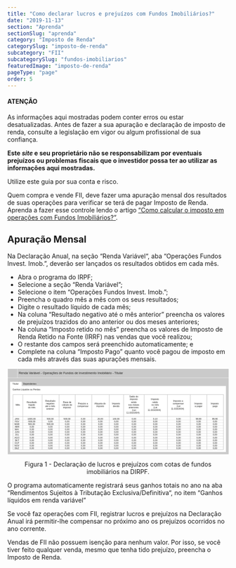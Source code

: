 ```yaml
---
title: "Como declarar lucros e prejuízos com Fundos Imobiliários?"
date: "2019-11-13"
section: "Aprenda"
sectionSlug: "aprenda"
category: "Imposto de Renda"
categorySlug: "imposto-de-renda"
subcategory: "FII"
subcategorySlug: "fundos-imobiliarios"
featuredImage: "imposto-de-renda"
pageType: "page"
order: 5
---
```


<div class="dashedBox">

<h4>ATENÇÃO</h4>

As informações aqui mostradas podem conter erros ou estar desatualizadas. Antes de fazer a sua apuração e declaração de imposto de renda, consulte a legislação em vigor ou algum profissional de sua confiança.

**Este *site* e seu proprietário não se responsabilizam por eventuais prejuízos ou problemas fiscais que o investidor possa ter ao utilizar as informações aqui mostradas.**

Utilize este guia por sua conta e risco.


</div>


Quem compra e vende FII, deve fazer uma apuração mensal dos resultados de suas operações para verificar se terá de pagar Imposto de Renda. Aprenda a fazer esse controle lendo o artigo [“Como calcular o imposto em operações com Fundos Imobiliários?”](calculo-do-resultado-operacoes-com-fii).


## Apuração Mensal

Na Declaração Anual, na seção “Renda Variável“, aba “Operações Fundos Invest. Imob.”, deverão ser lançados os resultados obtidos em cada mês.

- Abra o programa do IRPF;
- Selecione a seção “Renda Variável”;
- Selecione o item “Operações Fundos Invest. Imob.”;
- Preencha o quadro mês a mês com os seus resultados;
- Digite o resultado líquido de cada mês;
- Na coluna “Resultado negativo até o mês anterior” preencha os valores de prejuízos trazidos do ano anterior ou dos meses anteriores;
- Na coluna “Imposto retido no mês” preencha os valores de Imposto de Renda Retido na Fonte (IRRF) nas vendas que você realizou;
- O restante dos campos será preenchido automaticamente; e
- Complete na coluna “Imposto Pago” quanto você pagou de imposto em cada mês através das suas apurações mensais.



<div style="text-align:center;">

<svg  viewBox="0 0 494 191" >
<style type="text/css">
	.st0{fill:#CACACA;}
	.st1{fill:#FFFFFF;}
	.st2{fill:none;stroke:#FFFFFF;stroke-width:0.5;stroke-miterlimit:10;}
	.st3{fill:none;stroke:#CACACA;stroke-miterlimit:10;}
	.st4{fill:none;stroke:#CACACA;stroke-width:0.5;stroke-miterlimit:10;}
	.st5{fill:#222220;}
	.st6{font-family:'Arial';}
	.st7{font-size:7px;}
	.st8{font-size:5px;}
</style>
<g id="fundo_cinza">
	<rect id="XMLID_116_" x="1" class="st0" width="493" height="191"/>
</g>
<g id="fundo_branco">
	<rect id="XMLID_115_" x="6.1" y="38.3" class="st1" width="481.9" height="147.7"/>
	<rect x="6" y="29" class="st1" width="26" height="10"/>
</g>
<g id="bordas">
	<line id="XMLID_114_" class="st2" x1="522" y1="20" x2="-2.2" y2="20"/>
	<line id="XMLID_113_" class="st2" x1="22.3" y1="20" x2="22.3" y2="-2.2"/>
	<rect id="XMLID_112_" x="12.4" y="57.5" class="st3" width="470.1" height="123"/>
	<line class="st3" x1="34.5" y1="57.5" x2="34.5" y2="180.5"/>
	<line class="st3" x1="77.5" y1="57.5" x2="77.5" y2="180.5"/>
	<line class="st3" x1="115.5" y1="57.5" x2="115.5" y2="180.5"/>
	<line class="st3" x1="151.5" y1="57.5" x2="151.5" y2="180.5"/>
	<line class="st3" x1="188.5" y1="57.5" x2="188.5" y2="180.5"/>
	<line class="st3" x1="227.5" y1="57.5" x2="227.5" y2="180.5"/>
	<line class="st3" x1="259.5" y1="57.5" x2="259.5" y2="180.5"/>
	<line class="st3" x1="305.5" y1="57.5" x2="305.5" y2="180.5"/>
	<line class="st3" x1="357.5" y1="57.5" x2="357.5" y2="180.5"/>
	<line class="st3" x1="408.5" y1="57.5" x2="408.5" y2="180.5"/>
	<line class="st3" x1="445.5" y1="57.5" x2="445.5" y2="180.5"/>
	<line class="st3" x1="12.5" y1="106.5" x2="482.5" y2="106.5"/>
	<line class="st4" x1="12.5" y1="114.5" x2="482.5" y2="114.5"/>
	<line class="st4" x1="12.5" y1="120.5" x2="482.5" y2="120.5"/>
	<line class="st4" x1="12.5" y1="126.5" x2="482.5" y2="126.5"/>
	<line class="st4" x1="12.5" y1="132.5" x2="482.5" y2="132.5"/>
	<line class="st4" x1="12.5" y1="138.5" x2="482.5" y2="138.5"/>
	<line class="st4" x1="12.5" y1="144.5" x2="482.5" y2="144.5"/>
	<line class="st4" x1="12.5" y1="150.5" x2="482.5" y2="150.5"/>
	<line class="st4" x1="12.5" y1="156.5" x2="482.5" y2="156.5"/>
	<line class="st4" x1="12.5" y1="162.5" x2="482.5" y2="162.5"/>
	<line class="st4" x1="12.5" y1="168.5" x2="482.5" y2="168.5"/>
	<line class="st4" x1="12.5" y1="174.5" x2="482.5" y2="174.5"/>
</g>
<g id="botões">
</g>
<g id="texto">
	<text id="XMLID_101_" transform="matrix(1 0 0 1 25.3921 11.6148)" class="st5 st6 st7">Renda Variável - Operações de Fundos de Investimento Imobiliário - Titular</text>
	<text id="XMLID_100_" transform="matrix(1 0 0 1 11.3682 35.4007)" class="st5 st6 st8">Titular</text>
	<text id="XMLID_1_" transform="matrix(1 0 0 1 34.9659 35.4007)" class="st5 st6 st8">Dependentes</text>
	<text id="XMLID_2_" transform="matrix(1 0 0 1 11.5499 48.4007)" class="st5 st6 st8">Ganhos Líquidos ou Perdas</text>
	<text id="XMLID_3_" transform="matrix(1 0 0 1 16.7002 113.4007)"><tspan x="0" y="0" class="st5 st6 st8">JAN</tspan><tspan x="0" y="6" class="st5 st6 st8">FEV</tspan><tspan x="-0.8" y="12" class="st5 st6 st8">MAR</tspan><tspan x="-0.4" y="18" class="st5 st6 st8">ABR</tspan><tspan x="-0.2" y="24" class="st5 st6 st8">MAI</tspan><tspan x="-0.1" y="30" class="st5 st6 st8">JUN</tspan><tspan x="0.4" y="36" class="st5 st6 st8">JUL</tspan><tspan x="-0.9" y="42" class="st5 st6 st8">AGO</tspan><tspan x="-0.1" y="48" class="st5 st6 st8">SET</tspan><tspan x="-0.6" y="54" class="st5 st6 st8">OUT</tspan><tspan x="-0.8" y="60" class="st5 st6 st8">NOV</tspan><tspan x="-0.5" y="66" class="st5 st6 st8">DEZ</tspan></text>
	<text id="XMLID_4_" transform="matrix(1 0 0 1 44.971 113.4007)"><tspan x="0" y="0" class="st5 st6 st8">1000,00</tspan><tspan x="0.5" y="6" class="st5 st6 st8">-500,00</tspan><tspan x="1.6" y="12" class="st5 st6 st8">500,00</tspan><tspan x="4.8" y="18" class="st5 st6 st8">0,00</tspan><tspan x="4.8" y="24" class="st5 st6 st8">0,00</tspan><tspan x="4.8" y="30" class="st5 st6 st8">0,00</tspan><tspan x="4.8" y="36" class="st5 st6 st8">0,00</tspan><tspan x="4.8" y="42" class="st5 st6 st8">0,00</tspan><tspan x="4.8" y="48" class="st5 st6 st8">0,00</tspan><tspan x="4.8" y="54" class="st5 st6 st8">0,00</tspan><tspan x="4.8" y="60" class="st5 st6 st8">0,00</tspan><tspan x="4.8" y="66" class="st5 st6 st8">0,00</tspan></text>
	<text id="XMLID_17_" transform="matrix(1 0 0 1 88.0599 113.4007)"><tspan x="0" y="0" class="st5 st6 st8">500,00</tspan><tspan x="3.2" y="6" class="st5 st6 st8">0,00</tspan><tspan x="0" y="12" class="st5 st6 st8">500,00</tspan><tspan x="3.2" y="18" class="st5 st6 st8">0,00</tspan><tspan x="3.2" y="24" class="st5 st6 st8">0,00</tspan><tspan x="3.2" y="30" class="st5 st6 st8">0,00</tspan><tspan x="3.2" y="36" class="st5 st6 st8">0,00</tspan><tspan x="3.2" y="42" class="st5 st6 st8">0,00</tspan><tspan x="3.2" y="48" class="st5 st6 st8">0,00</tspan><tspan x="3.2" y="54" class="st5 st6 st8">0,00</tspan><tspan x="3.2" y="60" class="st5 st6 st8">0,00</tspan><tspan x="3.2" y="66" class="st5 st6 st8">0,00</tspan></text>
	<text id="XMLID_18_" transform="matrix(1 0 0 1 125.56 113.4007)"><tspan x="0" y="0" class="st5 st6 st8">500,00</tspan><tspan x="3.2" y="6" class="st5 st6 st8">0,00</tspan><tspan x="3.2" y="12" class="st5 st6 st8">0,00</tspan><tspan x="3.2" y="18" class="st5 st6 st8">0,00</tspan><tspan x="3.2" y="24" class="st5 st6 st8">0,00</tspan><tspan x="3.2" y="30" class="st5 st6 st8">0,00</tspan><tspan x="3.2" y="36" class="st5 st6 st8">0,00</tspan><tspan x="3.2" y="42" class="st5 st6 st8">0,00</tspan><tspan x="3.2" y="48" class="st5 st6 st8">0,00</tspan><tspan x="3.2" y="54" class="st5 st6 st8">0,00</tspan><tspan x="3.2" y="60" class="st5 st6 st8">0,00</tspan><tspan x="3.2" y="66" class="st5 st6 st8">0,00</tspan></text>
	<text id="XMLID_19_" transform="matrix(1 0 0 1 164.2386 113.4007)"><tspan x="0" y="0" class="st5 st6 st8">0,00</tspan><tspan x="0" y="6" class="st5 st6 st8">0,00</tspan><tspan x="0" y="12" class="st5 st6 st8">0,00</tspan><tspan x="0" y="18" class="st5 st6 st8">0,00</tspan><tspan x="0" y="24" class="st5 st6 st8">0,00</tspan><tspan x="0" y="30" class="st5 st6 st8">0,00</tspan><tspan x="0" y="36" class="st5 st6 st8">0,00</tspan><tspan x="0" y="42" class="st5 st6 st8">0,00</tspan><tspan x="0" y="48" class="st5 st6 st8">0,00</tspan><tspan x="0" y="54" class="st5 st6 st8">0,00</tspan><tspan x="0" y="60" class="st5 st6 st8">0,00</tspan><tspan x="0" y="66" class="st5 st6 st8">0,00</tspan></text>
	<text id="XMLID_20_" transform="matrix(1 0 0 1 201.1497 113.4007)"><tspan x="0" y="0" class="st5 st6 st8">20,00</tspan><tspan x="1.6" y="6" class="st5 st6 st8">0,00</tspan><tspan x="1.6" y="12" class="st5 st6 st8">0,00</tspan><tspan x="1.6" y="18" class="st5 st6 st8">0,00</tspan><tspan x="1.6" y="24" class="st5 st6 st8">0,00</tspan><tspan x="1.6" y="30" class="st5 st6 st8">0,00</tspan><tspan x="1.6" y="36" class="st5 st6 st8">0,00</tspan><tspan x="1.6" y="42" class="st5 st6 st8">0,00</tspan><tspan x="1.6" y="48" class="st5 st6 st8">0,00</tspan><tspan x="1.6" y="54" class="st5 st6 st8">0,00</tspan><tspan x="1.6" y="60" class="st5 st6 st8">0,00</tspan><tspan x="1.6" y="66" class="st5 st6 st8">0,00</tspan></text>
	<text id="XMLID_21_" transform="matrix(1 0 0 1 235.0596 113.4007)"><tspan x="0" y="0" class="st5 st6 st8">100,00</tspan><tspan x="3.2" y="6" class="st5 st6 st8">0,00</tspan><tspan x="3.2" y="12" class="st5 st6 st8">0,00</tspan><tspan x="3.2" y="18" class="st5 st6 st8">0,00</tspan><tspan x="3.2" y="24" class="st5 st6 st8">0,00</tspan><tspan x="3.2" y="30" class="st5 st6 st8">0,00</tspan><tspan x="3.2" y="36" class="st5 st6 st8">0,00</tspan><tspan x="3.2" y="42" class="st5 st6 st8">0,00</tspan><tspan x="3.2" y="48" class="st5 st6 st8">0,00</tspan><tspan x="3.2" y="54" class="st5 st6 st8">0,00</tspan><tspan x="3.2" y="60" class="st5 st6 st8">0,00</tspan><tspan x="3.2" y="66" class="st5 st6 st8">0,00</tspan></text>
	<text id="XMLID_22_" transform="matrix(1 0 0 1 277.7386 113.4007)"><tspan x="0" y="0" class="st5 st6 st8">0,00</tspan><tspan x="0" y="6" class="st5 st6 st8">0,00</tspan><tspan x="0" y="12" class="st5 st6 st8">0,00</tspan><tspan x="0" y="18" class="st5 st6 st8">0,00</tspan><tspan x="0" y="24" class="st5 st6 st8">0,00</tspan><tspan x="0" y="30" class="st5 st6 st8">0,00</tspan><tspan x="0" y="36" class="st5 st6 st8">0,00</tspan><tspan x="0" y="42" class="st5 st6 st8">0,00</tspan><tspan x="0" y="48" class="st5 st6 st8">0,00</tspan><tspan x="0" y="54" class="st5 st6 st8">0,00</tspan><tspan x="0" y="60" class="st5 st6 st8">0,00</tspan><tspan x="0" y="66" class="st5 st6 st8">0,00</tspan></text>
	<text id="XMLID_23_" transform="matrix(1 0 0 1 325.2388 113.4007)"><tspan x="0" y="0" class="st5 st6 st8">0,10</tspan><tspan x="0" y="6" class="st5 st6 st8">0,00</tspan><tspan x="0" y="12" class="st5 st6 st8">0,00</tspan><tspan x="0" y="18" class="st5 st6 st8">0,00</tspan><tspan x="0" y="24" class="st5 st6 st8">0,00</tspan><tspan x="0" y="30" class="st5 st6 st8">0,00</tspan><tspan x="0" y="36" class="st5 st6 st8">0,00</tspan><tspan x="0" y="42" class="st5 st6 st8">0,00</tspan><tspan x="0" y="48" class="st5 st6 st8">0,00</tspan><tspan x="0" y="54" class="st5 st6 st8">0,00</tspan><tspan x="0" y="60" class="st5 st6 st8">0,00</tspan><tspan x="0" y="66" class="st5 st6 st8">0,00</tspan></text>
	<text id="XMLID_24_" transform="matrix(1 0 0 1 377.2386 113.4007)"><tspan x="0" y="0" class="st5 st6 st8">0,00</tspan><tspan x="0" y="6" class="st5 st6 st8">0,00</tspan><tspan x="0" y="12" class="st5 st6 st8">0,00</tspan><tspan x="0" y="18" class="st5 st6 st8">0,00</tspan><tspan x="0" y="24" class="st5 st6 st8">0,00</tspan><tspan x="0" y="30" class="st5 st6 st8">0,00</tspan><tspan x="0" y="36" class="st5 st6 st8">0,00</tspan><tspan x="0" y="42" class="st5 st6 st8">0,00</tspan><tspan x="0" y="48" class="st5 st6 st8">0,00</tspan><tspan x="0" y="54" class="st5 st6 st8">0,00</tspan><tspan x="0" y="60" class="st5 st6 st8">0,00</tspan><tspan x="0" y="66" class="st5 st6 st8">0,00</tspan></text>
	<text id="XMLID_25_" transform="matrix(1 0 0 1 420.65 113.4007)"><tspan x="0" y="0" class="st5 st6 st8">99,90</tspan><tspan x="1.6" y="6" class="st5 st6 st8">0,00</tspan><tspan x="1.6" y="12" class="st5 st6 st8">0,00</tspan><tspan x="1.6" y="18" class="st5 st6 st8">0,00</tspan><tspan x="1.6" y="24" class="st5 st6 st8">0,00</tspan><tspan x="1.6" y="30" class="st5 st6 st8">0,00</tspan><tspan x="1.6" y="36" class="st5 st6 st8">0,00</tspan><tspan x="1.6" y="42" class="st5 st6 st8">0,00</tspan><tspan x="1.6" y="48" class="st5 st6 st8">0,00</tspan><tspan x="1.6" y="54" class="st5 st6 st8">0,00</tspan><tspan x="1.6" y="60" class="st5 st6 st8">0,00</tspan><tspan x="1.6" y="66" class="st5 st6 st8">0,00</tspan></text>
	<text id="XMLID_26_" transform="matrix(1 0 0 1 457.15 113.4007)"><tspan x="0" y="0" class="st5 st6 st8">99,90</tspan><tspan x="1.6" y="6" class="st5 st6 st8">0,00</tspan><tspan x="1.6" y="12" class="st5 st6 st8">0,00</tspan><tspan x="1.6" y="18" class="st5 st6 st8">0,00</tspan><tspan x="1.6" y="24" class="st5 st6 st8">0,00</tspan><tspan x="1.6" y="30" class="st5 st6 st8">0,00</tspan><tspan x="1.6" y="36" class="st5 st6 st8">0,00</tspan><tspan x="1.6" y="42" class="st5 st6 st8">0,00</tspan><tspan x="1.6" y="48" class="st5 st6 st8">0,00</tspan><tspan x="1.6" y="54" class="st5 st6 st8">0,00</tspan><tspan x="1.6" y="60" class="st5 st6 st8">0,00</tspan><tspan x="1.6" y="66" class="st5 st6 st8">0,00</tspan></text>
	<text id="XMLID_5_" transform="matrix(1 0 0 1 18.5176 82.0674)" class="st5 st6 st8">Mês</text>
	<text id="XMLID_16_" transform="matrix(1 0 0 1 454.0521 79.0674)"><tspan x="0" y="0" class="st5 st6 st8">Imposto</tspan><tspan x="4.2" y="6" class="st5 st6 st8">pago</tspan></text>
	<text id="XMLID_15_" transform="matrix(1 0 0 1 417.5524 79.0674)"><tspan x="0" y="0" class="st5 st6 st8">Imposto</tspan><tspan x="0.8" y="6" class="st5 st6 st8">a pagar</tspan></text>
	<text id="XMLID_14_" transform="matrix(1 0 0 1 370.1721 73.0674)"><tspan x="0" y="0" class="st5 st6 st8">Imposto a</tspan><tspan x="-1" y="6" class="st5 st6 st8">compensar</tspan><tspan x="8" y="12" class="st5 st6 st8">(Lei</tspan><tspan x="-4.7" y="18" class="st5 st6 st8">11.033/2004)</tspan></text>
	<text id="XMLID_13_" transform="matrix(1 0 0 1 320.5526 70.0674)"><tspan x="0" y="0" class="st5 st6 st8">Imposto</tspan><tspan x="3.1" y="6" class="st5 st6 st8">retido</tspan><tspan x="1.2" y="12" class="st5 st6 st8">no mês</tspan><tspan x="5.7" y="18" class="st5 st6 st8">(Lei</tspan><tspan x="-7.1" y="24" class="st5 st6 st8">11.033/2004)</tspan></text>
	<text id="XMLID_12_" transform="matrix(1 0 0 1 272.4912 64.0674)"><tspan x="0" y="0" class="st5 st6 st8">Saldo do</tspan><tspan x="0.9" y="6" class="st5 st6 st8">imposto</tspan><tspan x="3.6" y="12" class="st5 st6 st8">retido</tspan><tspan x="-2.4" y="18" class="st5 st6 st8">nos meses</tspan><tspan x="-1.8" y="24" class="st5 st6 st8">anteriores</tspan><tspan x="6.2" y="30" class="st5 st6 st8">(Lei</tspan><tspan x="-6.6" y="36" class="st5 st6 st8">11.033/2004)</tspan></text>
	<text id="XMLID_11_" transform="matrix(1 0 0 1 233.5524 79.0674)"><tspan x="0" y="0" class="st5 st6 st8">Imposto</tspan><tspan x="2.1" y="6" class="st5 st6 st8">devido</tspan></text>
	<text id="XMLID_10_" transform="matrix(1 0 0 1 194.2377 79.0674)"><tspan x="0" y="0" class="st5 st6 st8">Alíquota do</tspan><tspan x="4.2" y="6" class="st5 st6 st8">imposto</tspan></text>
	<text id="XMLID_9_" transform="matrix(1 0 0 1 157.5023 79.0674)"><tspan x="0" y="0" class="st5 st6 st8">Prejuízo a</tspan><tspan x="-1.3" y="6" class="st5 st6 st8">compensar</tspan></text>
	<text id="XMLID_8_" transform="matrix(1 0 0 1 124.4836 76.0674)"><tspan x="0" y="0" class="st5 st6 st8">Base de</tspan><tspan x="-2.6" y="6" class="st5 st6 st8">cálculo do</tspan><tspan x="-0.1" y="12" class="st5 st6 st8">imposto</tspan></text>
	<text id="XMLID_7_" transform="matrix(1 0 0 1 84.5572 73.0674)"><tspan x="0" y="0" class="st5 st6 st8">Resultado</tspan><tspan x="1.6" y="6" class="st5 st6 st8">negativo</tspan><tspan x="-0.1" y="12" class="st5 st6 st8">até o mês</tspan><tspan x="2.5" y="18" class="st5 st6 st8">anterior</tspan></text>
	<text id="XMLID_6_" transform="matrix(1 0 0 1 43.057 76.0674)"><tspan x="0" y="0" class="st5 st6 st8">Resultado</tspan><tspan x="4.1" y="6" class="st5 st6 st8">líquido</tspan><tspan x="3.2" y="12" class="st5 st6 st8">do mês</tspan></text>
</g>
</svg>


</div>
<p class="legenda" style="text-align:center">Figura 1 - Declaração de lucros e prejuízos com cotas de fundos imobiliários na DIRPF.</p>




O programa automaticamente registrará seus ganhos totais no ano na aba “Rendimentos Sujeitos à Tributação Exclusiva/Definitiva“, no item “Ganhos líquidos em renda variável”

Se você faz operações com FII, registrar lucros e prejuízos na Declaração Anual irá permitir-lhe compensar no próximo ano os prejuízos ocorridos no ano corrente.

Vendas de FII não possuem isenção para nenhum valor. Por isso, se você tiver feito qualquer venda, mesmo que tenha tido prejuízo, preencha o Imposto de Renda.